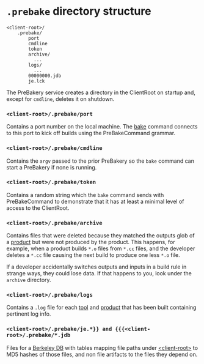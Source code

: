 # `.prebake` directory structure #

```
<client-root>/
    .prebake/
        port
        cmdline
        token
        archive/
          ...
        logs/
          ...
        00000000.jdb
        je.lck
```

The PreBakery service creates a directory in the ClientRoot on startup and, except for `cmdline`, deletes it on shutdown.

### `<client-root>/.prebake/port` ###

Contains a port number on the local machine.  The [bake](Bake.md) command connects to this port to kick off builds using the PreBakeCommand grammar.

### `<client-root>/.prebake/cmdline` ###

Contains the `argv` passed to the prior PreBakery so the `bake` command can start a PreBakery if none is running.

### `<client-root>/.prebake/token` ###

Contains a random string which the `bake` command sends with PreBakeCommand to demonstrate that it has at least a minimal level of access to the ClientRoot.

### `<client-root>/.prebake/archive` ###

Contains files that were deleted because they matched the outputs glob of a
[product](Product.md) but were not produced by the product.
This happens, for example, when a product builds `*.o` files from
`*.cc` files, and the developer deletes a `*.cc` file causing the next
build to produce one less `*.o` file.

If a developer accidentally switches outputs and inputs in a build
rule in strange ways, they could lose data.  If that happens to you, look
under the `archive` directory.

### `<client-root>/.prebake/logs` ###

Contains a `.log` file for each [tool](ToolFile.md) and [product](Product.md) that has been built containing pertinent log info.

### `<client-root>/.prebake/je.*}} and {{{<client-root>/.prebake/*.jdb` ###

Files for a [Berkeley DB](http://www.oracle.com/database/berkeley-db/index.html) with tables mapping file paths under [&lt;client-root&gt;](ClientRoot.md) to
MD5 hashes of those files, and non file artifacts to the files they
depend on.